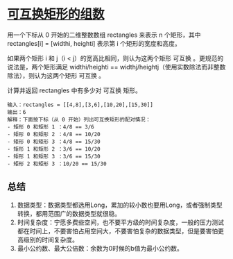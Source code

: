 # [可互换矩形的组数](https://leetcode-cn.com/problems/number-of-pairs-of-interchangeable-rectangles/)

用一个下标从 0 开始的二维整数数组 rectangles 来表示 n 个矩形，其中 rectangles[i] = [widthi, heighti] 表示第 i 个矩形的宽度和高度。

如果两个矩形 i 和 j（i < j）的宽高比相同，则认为这两个矩形 可互换 。更规范的说法是，两个矩形满足 widthi/heighti == widthj/heightj（使用实数除法而非整数除法），则认为这两个矩形 可互换 。

计算并返回 rectangles 中有多少对 可互换 矩形。

```
输入：rectangles = [[4,8],[3,6],[10,20],[15,30]]
输出：6
解释：下面按下标（从 0 开始）列出可互换矩形的配对情况：
- 矩形 0 和矩形 1 ：4/8 == 3/6
- 矩形 0 和矩形 2 ：4/8 == 10/20
- 矩形 0 和矩形 3 ：4/8 == 15/30
- 矩形 1 和矩形 2 ：3/6 == 10/20
- 矩形 1 和矩形 3 ：3/6 == 15/30
- 矩形 2 和矩形 3 ：10/20 == 15/30
```

## 总结

1. 数据类型：数据类型都选用Long，累加的较小数也要用Long，或者强制类型转换，都用范围广的数据类型就很稳。
2. 时间复杂度：宁愿多费些空间，也不要平方级的时间复杂度，一般的压力测试都在时间上，不要害怕占用空间大，不要害怕复杂的数据类型，但是要害怕更高级别的时间复杂度。
3. 最小公约数、最大公倍数：余数为0时候的b值为最小公约数。
